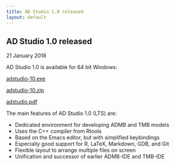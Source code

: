 ```yaml
---
title: AD Studio 1.0 released
layout: default
---
```


<h2>AD Studio 1.0 released</h2>

21 January 2018

AD Studio 1.0 is available for 64 bit Windows:

[adstudio-10.exe](https://github.com/admb-project/adstudio/releases/download/1.0/adstudio-10.exe)

[adstudio-10.zip](https://github.com/admb-project/adstudio/releases/download/1.0/adstudio-10.zip)

[adstudio.pdf](https://github.com/admb-project/adstudio/releases/download/1.0/adstudio.pdf)

The main features of AD Studio 1.0 (LTS) are:

* Dedicated environment for developing ADMB and TMB models
* Uses the C++ compiler from Rtools
* Based on the Emacs editor, but with simplified keybindings
* Especially good support for R, LaTeX, Markdown, GDB, and Git
* Flexible layout to arrange multiple files on screen
* Unification and successor of earlier ADMB-IDE and TMB-IDE
